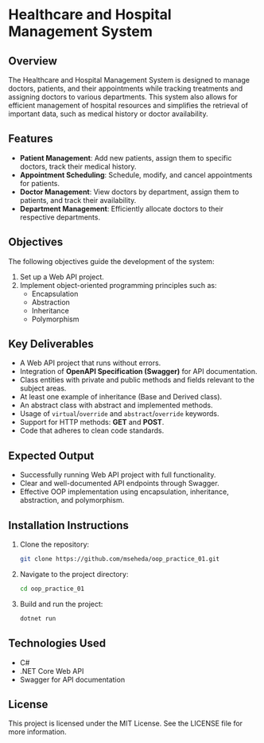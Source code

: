 
# Healthcare and Hospital Management System

## Overview
The Healthcare and Hospital Management System is designed to manage doctors, patients, and their appointments while tracking treatments and assigning doctors to various departments. This system also allows for efficient management of hospital resources and simplifies the retrieval of important data, such as medical history or doctor availability.

## Features
- **Patient Management**: Add new patients, assign them to specific doctors, track their medical history.
- **Appointment Scheduling**: Schedule, modify, and cancel appointments for patients.
- **Doctor Management**: View doctors by department, assign them to patients, and track their availability.
- **Department Management**: Efficiently allocate doctors to their respective departments.

## Objectives
The following objectives guide the development of the system:
1. Set up a Web API project.
2. Implement object-oriented programming principles such as:
   - Encapsulation
   - Abstraction
   - Inheritance
   - Polymorphism

## Key Deliverables
- A Web API project that runs without errors.
- Integration of **OpenAPI Specification (Swagger)** for API documentation.
- Class entities with private and public methods and fields relevant to the subject areas.
- At least one example of inheritance (Base and Derived class).
- An abstract class with abstract and implemented methods.
- Usage of `virtual`/`override` and `abstract`/`override` keywords.
- Support for HTTP methods: **GET** and **POST**.
- Code that adheres to clean code standards.

## Expected Output
- Successfully running Web API project with full functionality.
- Clear and well-documented API endpoints through Swagger.
- Effective OOP implementation using encapsulation, inheritance, abstraction, and polymorphism.

## Installation Instructions
1. Clone the repository:
    ```bash
    git clone https://github.com/mseheda/oop_practice_01.git
    ```
2. Navigate to the project directory:
    ```bash
    cd oop_practice_01
    ```
3. Build and run the project:
    ```bash
    dotnet run
    ```

## Technologies Used
- C#
- .NET Core Web API
- Swagger for API documentation

## License
This project is licensed under the MIT License. See the LICENSE file for more information.
